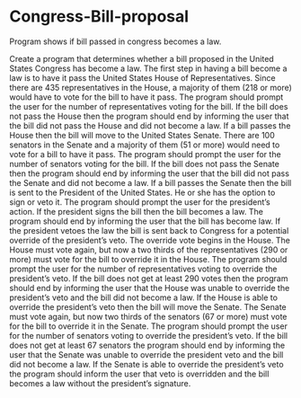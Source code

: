 # Congress-Bill-proposal
Program shows if bill passed in congress becomes a law.

Create a program that determines whether a bill proposed in the United States Congress has
become a law. The first step in having a bill become a law is to have it pass the United States
House of Representatives. Since there are 435 representatives in the House, a majority of them
(218 or more) would have to vote for the bill to have it pass. The program should prompt the
user for the number of representatives voting for the bill. If the bill does not pass the House then
the program should end by informing the user that the bill did not pass the House and did not
become a law.
If a bill passes the House then the bill will move to the United States Senate. There are 100
senators in the Senate and a majority of them (51 or more) would need to vote for a bill to have it
pass. The program should prompt the user for the number of senators voting for the bill. If the
bill does not pass the Senate then the program should end by informing the user that the bill did
not pass the Senate and did not become a law.
If a bill passes the Senate then the bill is sent to the President of the United States. He or she has
the option to sign or veto it. The program should prompt the user for the president’s action. If
the president signs the bill then the bill becomes a law. The program should end by informing
the user that the bill has become law.
If the president vetoes the law the bill is sent back to Congress for a potential override of the
president’s veto. The override vote begins in the House. The House must vote again, but now a
two thirds of the representatives (290 or more) must vote for the bill to override it in the House.
The program should prompt the user for the number of representatives voting to override the
president’s veto. If the bill does not get at least 290 votes then the program should end by
informing the user that the House was unable to override the president’s veto and the bill did not
become a law.
If the House is able to override the president’s veto then the bill will move the Senate. The
Senate must vote again, but now two thirds of the senators (67 or more) must vote for the bill to
override it in the Senate. The program should prompt the user for the number of senators voting
to override the president’s veto. If the bill does not get at least 67 senators the program should
end by informing the user that the Senate was unable to override the president veto and the bill
did not become a law. If the Senate is able to override the president’s veto the program should
inform the user that veto is overridden and the bill becomes a law without the president’s
signature.
